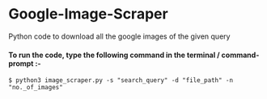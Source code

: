 # Google-Image-Scraper
Python code to download all the google images of the given query 


<h4> To run the code, type the following command in the terminal / command-prompt :- </h4>

```{r, engine='bash', command}
$ python3 image_scraper.py -s "search_query" -d "file_path" -n "no._of_images"


